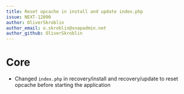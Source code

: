 ```yaml
---
title: Reset opcache in install and update index.php
issue: NEXT-12090
author: OliverSkroblin
author_email: o.skroblin@snapadmin.net 
author_github: OliverSkroblin
---
```

# Core
* Changed `index.php` in recovery/install and recovery/update to reset opcache before starting the application
